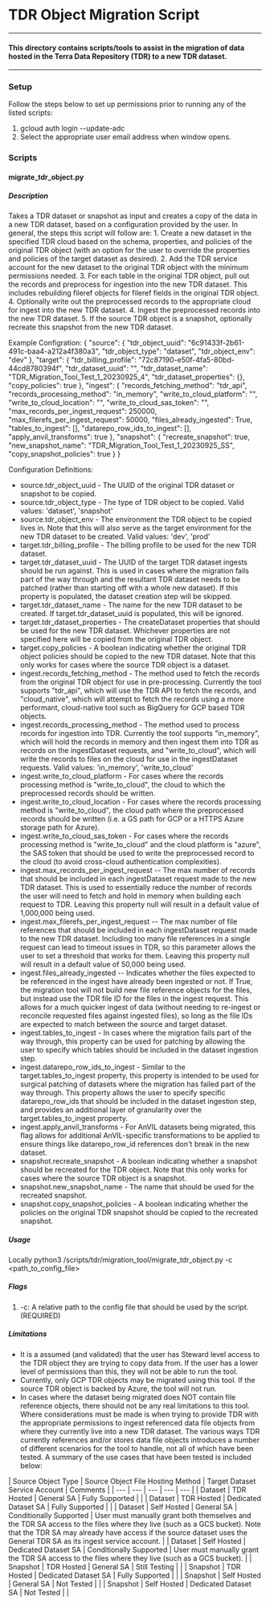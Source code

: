 # TDR Object Migration Script

------------------------
#### This directory contains scripts/tools to assist in the migration of data hosted in the Terra Data Repository (TDR) to a new TDR dataset.
------------------------

### Setup
Follow the steps below to set up permissions prior to running any of the listed scripts:
1. gcloud auth login --update-adc
2. Select the appropriate user email address when window opens.

### Scripts

#### **migrate_tdr_object.py**
##### Description
Takes a TDR dataset or snapshot as input and creates a copy of the data in a new TDR dataset, based on a configuration provided by the user. In general, the steps this script will follow are:
    1. Create a new dataset in the specified TDR cloud based on the schema, properties, and policies of the original TDR object (with an option for the user to override the properties and policies of the target dataset as desired).
    2. Add the TDR service account for the new dataset to the original TDR object with the minimum permissions needed. 
    3. For each table in the original TDR object, pull out the records and preprocess for ingestion into the new TDR dataset. This includes rebuilding fileref objects for fileref fields in the original TDR object. 
    4. Optionally write out the preprocessed records to the appropriate cloud for ingest into the new TDR dataset. 
    4. Ingest the preprocessed records into the new TDR dataset. 
    5. If the source TDR object is a snapshot, optionally recreate this snapshot from the new TDR dataset. 

Example Configration:
    {
        "source": {
            "tdr_object_uuid": "6c91433f-2b61-491c-baa4-a212a4f380a3",
            "tdr_object_type": "dataset",
            "tdr_object_env": "dev"
        },
        "target": {
            "tdr_billing_profile": "72c87190-e50f-4fa5-80bd-44cd8780394f",
            "tdr_dataset_uuid": "",
            "tdr_dataset_name": "TDR_Migration_Tool_Test_1_20230925_4",
            "tdr_dataset_properties": {},
            "copy_policies": true
        },
        "ingest": {
            "records_fetching_method": "tdr_api",
            "records_processing_method": "in_memory", 
            "write_to_cloud_platform": "",
            "write_to_cloud_location": "",
            "write_to_cloud_sas_token": "",
            "max_records_per_ingest_request": 250000,
            "max_filerefs_per_ingest_request": 50000,
            "files_already_ingested": True,
            "tables_to_ingest": [],
            "datarepo_row_ids_to_ingest": [],
            "apply_anvil_transforms": true
        },
        "snapshot": {
            "recreate_snapshot": true,
            "new_snapshot_name": "TDR_Migration_Tool_Test_1_20230925_SS",
            "copy_snapshot_policies": true
        }
    }

Configuration Definitions:
* source.tdr_object_uuid - The UUID of the original TDR dataset or snapshot to be copied. 
* source.tdr_object_type - The type of TDR object to be copied. Valid values: 'dataset', 'snapshot'
* source.tdr_object_env - The environment the TDR object to be copied lives in. Note that this will also serve as the target environment for the new TDR dataset to be created. Valid values: 'dev', 'prod'
* target.tdr_billing_profile - The billing profile to be used for the new TDR dataset.
* target.tdr_dataset_uuid - The UUID of the target TDR dataset ingests should be run against. This is used in cases where the migration fails part of the way through and the resultant TDR dataset needs to be patched (rather than starting off with a whole new dataset). If this property is populated, the dataset creation step will be skipped. 
* target.tdr_dataset_name - The name for the new TDR dataset to be created. If target.tdr_dataset_uuid is populated, this will be ignored.
* target.tdr_dataset_properties - The createDataset properties that should be used for the new TDR dataset. Whichever properties are not specified here will be copied from the original TDR object. 
* target.copy_policies - A boolean indicating whether the original TDR object policies should be copied to the new TDR dataset. Note that this only works for cases where the source TDR object is a dataset.
* ingest.records_fetching_method - The method used to fetch the records from the original TDR object for use in pre-processing. Currently the tool supports "tdr_api", which will use the TDR API to fetch the records, and "cloud_native", which will attempt to fetch the records using a more performant, cloud-native tool such as BigQuery for GCP based TDR objects.
* ingest.records_processing_method - The method used to process records for ingestion into TDR. Currently the tool supports "in_memory", which will hold the records in memory and then ingest them into TDR as records on the ingestDataset requests, and "write_to_cloud", which will write the records to files on the cloud for use in the ingestDataset requests. Valid values: 'in_memory', 'write_to_cloud'
* ingest.write_to_cloud_platform - For cases where the records processing method is "write_to_cloud", the cloud to which the preprocessed records should be written.
* ingest.write_to_cloud_location - For cases where the records processing method is "write_to_cloud", the cloud path where the preprocessed records should be written (i.e. a GS path for GCP or a HTTPS Azure storage path for Azure).
* ingest.write_to_cloud_sas_token - For cases where the records processing method is "write_to_cloud" and the cloud platform is "azure", the SAS token that should be used to write the preprocessed record to the cloud (to avoid cross-cloud authentication complexities).
* ingest.max_records_per_ingest_request -- The max number of records that should be included in each ingestDataset request made to the new TDR dataset. This is used to essentially reduce the number of records the user will need to fetch and hold in memory when building each request to TDR. Leaving this property null will result in a default value of 1,000,000 being used.
* ingest.max_filerefs_per_ingest_request -- The max number of file references that should be included in each ingestDataset request made to the new TDR dataset. Including too many file references in a single request can lead to timeout issues in TDR, so this parameter allows the user to set a threshold that works for them. Leaving this property null will result in a default value of 50,000 being used.
* ingest.files_already_ingested -- Indicates whether the files expected to be referenced in the ingest have already been ingested or not. If True, the migration tool will not build new file reference objects for the files, but instead use the TDR file ID for the files in the ingest request. This allows for a much quicker ingest of data (without needing to re-ingest or reconcile requested files against ingested files), so long as the file IDs are expected to match between the source and target dataset.
* ingest.tables_to_ingest - In cases where the migration fails part of the way through, this property can be used for patching by allowing the user to specify which tables should be included in the dataset ingestion step. 
* ingest.datarepo_row_ids_to_ingest - Similar to the target.tables_to_ingest property, this property is intended to be used for surgical patching of datasets where the migration has failed part of the way through. This property allows the user to specify specific datarepo_row_ids that should be included in the dataset ingestion step, and provides an additional layer of granularity over the target.tables_to_ingest property. 
* ingest.apply_anvil_transforms - For AnVIL datasets being migrated, this flag allows for additional AnVIL-specific transformations to be applied to ensure things like datarepo_row_id references don't break in the new dataset.
* snapshot.recreate_snapshot - A boolean indicating whether a snapshot should be recreated for the TDR object. Note that this only works for cases where the source TDR object is a snapshot. 
* snapshot.new_snapshot_name - The name that should be used for the recreated snapshot. 
* snapshot.copy_snapshot_policies - A boolean indicating whether the policies on the original TDR snapshot should be copied to the recreated snapshot.

##### Usage
Locally
    python3 /scripts/tdr/migration_tool/migrate_tdr_object.py -c <path_to_config_file>

##### Flags
1. -c: A relative path to the config file that should be used by the script. (REQUIRED)

##### Limitations
* It is a assumed (and validated) that the user has Steward level access to the TDR object they are trying to copy data from. If the user has a lower level of permissions than this, they will not be able to run the tool. 
* Currently, only GCP TDR objects may be migrated using this tool. If the source TDR object is backed by Azure, the tool will not run. 
* In cases where the dataset being migrated does NOT contain file reference objects, there should not be any real limitations to this tool. Where considerations must be made is when trying to provide TDR with the appropriate permissions to ingest referenced data file objects from where they currently live into a new TDR dataset. The various ways TDR currently references and/or stores data file objects introduces a number of different scenarios for the tool to handle, not all of which have been tested. A summary of the use cases that have been tested is included below:

| Source Object Type | Source Object File Hosting Method | Target Dataset Service Account | Comments |
| --- | --- | --- | --- | --- |
| Dataset | TDR Hosted | General SA | Fully Supported | |
| Dataset | TDR Hosted | Dedicated Dataset SA | Fully Supported | |
| Dataset | Self Hosted | General SA | Conditionally Supported | User must manually grant both themselves and the TDR SA access to the files where they live (such as a GCS bucket). Note that the TDR SA may already have access if the source dataset uses the General TDR SA as its ingest service account. |
| Dataset | Self Hosted | Dedicated Dataset SA | Conditionally Supported | User must manually grant the TDR SA access to the files where they live (such as a GCS bucket). |
| Snapshot | TDR Hosted | General SA | Still Testing | |
| Snapshot | TDR Hosted | Dedicated Dataset SA | Fully Supported | |
| Snapshot | Self Hosted | General SA | Not Tested | |
| Snapshot | Self Hosted | Dedicated Dataset SA | Not Tested | |
